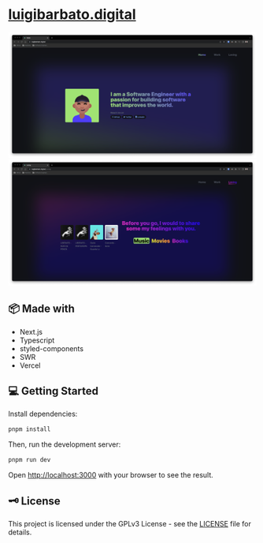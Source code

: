 # [luigibarbato.digital](https://luigibarbato.digital/)

[![Homepage](./.readme/home.png)](https://luigibarbato.digital/)
[![Loving Section](./.readme/loving.png)](https://luigibarbato.digital/)

## 📦 Made with

- Next.js
- Typescript
- styled-components
- SWR
- Vercel
## 💻 Getting Started

Install dependencies:

```bash
pnpm install
```

Then, run the development server:

```bash
pnpm run dev
```

Open [http://localhost:3000](http://localhost:3000) with your browser to see the result.

## 🗝 License

This project is licensed under the GPLv3 License - see the [LICENSE](LICENSE) file for details.